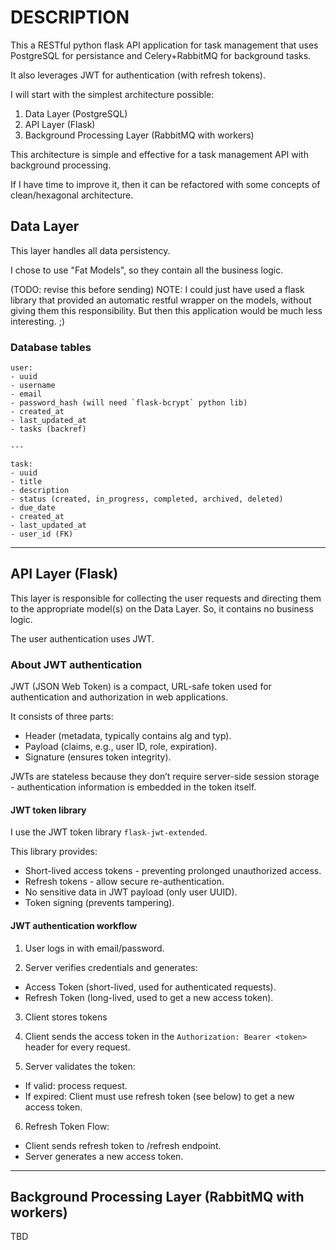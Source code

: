 # DESCRIPTION

This a RESTful python flask API application for task management that uses PostgreSQL for persistance and Celery+RabbitMQ for background tasks.

It also leverages JWT for authentication (with refresh tokens).

I will start with the simplest architecture possible:

1) Data Layer (PostgreSQL)
2) API Layer (Flask)
3) Background Processing Layer (RabbitMQ with workers)

This architecture is simple and effective for a task management API with background processing.

If I have time to improve it, then it can be refactored with some concepts of clean/hexagonal architecture.

## Data Layer

This layer handles all data persistency.

I chose to use "Fat Models", so they contain all the business logic.

(TODO: revise this before sending) NOTE: I could just have used a flask library that provided an automatic restful wrapper on the models, without giving them this responsibility. But then this application would be much less interesting. ;)

### Database tables

```
user:
- uuid
- username
- email
- password_hash (will need `flask-bcrypt` python lib)
- created_at
- last_updated_at
- tasks (backref)

---

task:
- uuid
- title
- description
- status (created, in_progress, completed, archived, deleted)
- due_date
- created_at
- last_updated_at
- user_id (FK)
```

---

## API Layer (Flask)

This layer is responsible for collecting the user requests and directing them to the appropriate model(s) on the Data Layer. So, it contains no business logic.

The user authentication uses JWT.

### About JWT authentication

JWT (JSON Web Token) is a compact, URL-safe token used for authentication and authorization in web applications.

It consists of three parts:

- Header (metadata, typically contains alg and typ).
- Payload (claims, e.g., user ID, role, expiration).
- Signature (ensures token integrity).

JWTs are stateless because they don’t require server-side session storage - authentication information is embedded in the token itself.

#### JWT token library

I use the JWT token library `flask-jwt-extended`.

This library provides:

- Short-lived access tokens - preventing prolonged unauthorized access.
- Refresh tokens - allow secure re-authentication.
- No sensitive data in JWT payload (only user UUID).
- Token signing (prevents tampering).

#### JWT authentication workflow

1) User logs in with email/password.

2) Server verifies credentials and generates:
- Access Token (short-lived, used for authenticated requests).
- Refresh Token (long-lived, used to get a new access token).

3) Client stores tokens

4) Client sends the access token in the `Authorization: Bearer <token>` header for every request.

5) Server validates the token:
- If valid: process request.
- If expired: Client must use refresh token (see below) to get a new access token.

6) Refresh Token Flow:
- Client sends refresh token to /refresh endpoint.
- Server generates a new access token.

---

## Background Processing Layer (RabbitMQ with workers)

TBD
